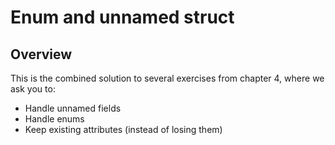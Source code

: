 # Enum and unnamed struct 

## Overview

This is the combined solution to several exercises from chapter 4, where we ask
you to:

- Handle unnamed fields
- Handle enums
- Keep existing attributes (instead of losing them)
